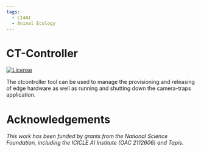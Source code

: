 ```yaml
---
tags:
  - CI4AI
  - Animal Ecology
---
```


# CT-Controller
[![License](https://img.shields.io/badge/License-BSD%203--Clause-blue.svg)](https://opensource.org/licenses/BSD-3-Clause)

The ctcontroller tool can be used to manage the provisioning and releasing of edge hardware as well as running and shutting down the camera-traps application.

# Acknowledgements

*This work has been funded by grants from the National Science Foundation, including the ICICLE AI Institute (OAC 2112606) and Tapis.*